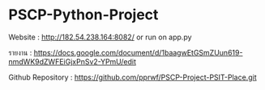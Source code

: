 # PSCP-Python-Project
Website : http://182.54.238.164:8082/ or run on app.py

รายงาน : https://docs.google.com/document/d/1baagwEtGSmZUun619-nmdWK9dZWFEiGjxPnSv2-YPmU/edit

Github Repository : https://github.com/pprwf/PSCP-Project-PSIT-Place.git
